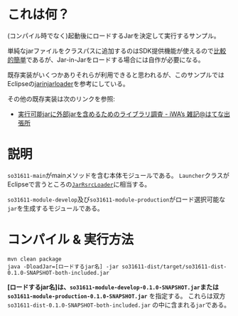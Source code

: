 # これは何？

(コンパイル時でなく)起動後にロードするJarを決定して実行するサンプル。

単純なjarファイルをクラスパスに追加するのはSDK提供機能が使えるので[比較的簡単](http://stackoverflow.com/a/21931044/4506703)であるが、Jar-in-Jarをロードする場合には自作が必要になる。

既存実装がいくつかありそれらが利用できると思われるが、このサンプルではEclipseの[jarinjarloader](http://git.eclipse.org/c/jdt/eclipse.jdt.ui.git/plain/org.eclipse.jdt.ui/jar%20in%20jar%20loader/org/eclipse/jdt/internal/jarinjarloader/)を参考にしている。

その他の既存実装は次のリンクを参照:

- [実行可能jarに外部jarを含めるためのライブラリ調査 - iWA’s 雑記@はてな出張所](http://d.hatena.ne.jp/vmi/20100812/p1)

# 説明

`so31611-main`がmainメソッドを含む本体モジュールである。
`Launcher`クラスがEclipseで言うところの[`JarRsrcLoader`](http://git.eclipse.org/c/jdt/eclipse.jdt.ui.git/plain/org.eclipse.jdt.ui/jar%20in%20jar%20loader/org/eclipse/jdt/internal/jarinjarloader/JarRsrcLoader.java)に相当する。

`so31611-module-develop`及び`so31611-module-production`がロード選択可能な`jar`を生成するモジュールである。

# コンパイル & 実行方法

    mvn clean package
    java -DloadJar=[ロードするjar名] -jar so31611-dist/target/so31611-dist-0.1.0-SNAPSHOT-both-included.jar

**[ロードするjar名]は、`so31611-module-develop-0.1.0-SNAPSHOT.jar`または`so31611-module-production-0.1.0-SNAPSHOT.jar`** を指定する。
これらは双方 `so31611-dist-0.1.0-SNAPSHOT-both-included.jar` の中に含まれる`jar`である。

